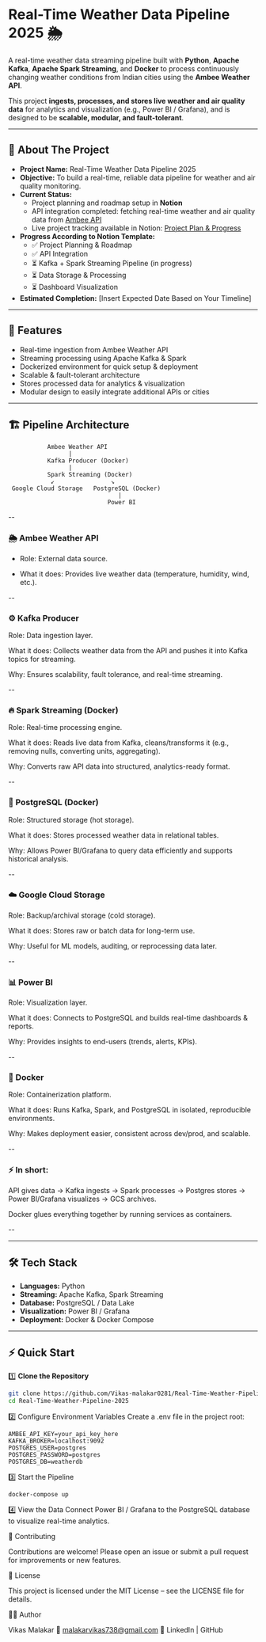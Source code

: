 # Real-Time Weather Data Pipeline 2025 🌦️

A real-time weather data streaming pipeline built with **Python**, **Apache Kafka**, **Apache Spark Streaming**, and **Docker** to process continuously changing weather conditions from Indian cities using the **Ambee Weather API**.  

This project **ingests, processes, and stores live weather and air quality data** for analytics and visualization (e.g., Power BI / Grafana), and is designed to be **scalable, modular, and fault-tolerant**.  

---

## 📝 About The Project

- **Project Name:** Real-Time Weather Data Pipeline 2025  
- **Objective:** To build a real-time, reliable data pipeline for weather and air quality monitoring.  
- **Current Status:**  
  - Project planning and roadmap setup in **Notion**  
  - API integration completed: fetching real-time weather and air quality data from [Ambee API](https://www.getambee.com/)  
  - Live project tracking available in Notion: [Project Plan & Progress](https://rainy-pirate-abe.notion.site/Real-Time-Weather-Pipeline-2025-24cc89a3b3b880b0b70ec4f59ac123a1)  
- **Progress According to Notion Template:**  
  - ✅ Project Planning & Roadmap  
  - ✅ API Integration  
  - ⏳ Kafka + Spark Streaming Pipeline (in progress)  
  - ⏳ Data Storage & Processing  
  - ⏳ Dashboard Visualization  
- **Estimated Completion:** [Insert Expected Date Based on Your Timeline]  

---

## 🚀 Features

- Real-time ingestion from Ambee Weather API  
- Streaming processing using Apache Kafka & Spark  
- Dockerized environment for quick setup & deployment  
- Scalable & fault-tolerant architecture  
- Stores processed data for analytics & visualization  
- Modular design to easily integrate additional APIs or cities  

---

## 🏗️ Pipeline Architecture

               Ambee Weather API
                     |
               Kafka Producer (Docker)
                     |
               Spark Streaming (Docker)
                ↙                ↘
     Google Cloud Storage   PostgreSQL (Docker)
                                   |
                                Power BI
--

### 🌦️ Ambee Weather API

- Role: External data source.

- What it does: Provides live weather data (temperature, humidity, wind, etc.).

--

### ⚙️ Kafka Producer

Role: Data ingestion layer.

What it does: Collects weather data from the API and pushes it into Kafka topics for streaming.

Why: Ensures scalability, fault tolerance, and real-time streaming.

--

### 🔥 Spark Streaming (Docker)

Role: Real-time processing engine.

What it does: Reads live data from Kafka, cleans/transforms it (e.g., removing nulls, converting units, aggregating).

Why: Converts raw API data into structured, analytics-ready format.

--

### 🐘 PostgreSQL (Docker)

Role: Structured storage (hot storage).

What it does: Stores processed weather data in relational tables.

Why: Allows Power BI/Grafana to query data efficiently and supports historical analysis.

--

### ☁️ Google Cloud Storage

Role: Backup/archival storage (cold storage).

What it does: Stores raw or batch data for long-term use.

Why: Useful for ML models, auditing, or reprocessing data later.

--

### 📊 Power BI 

Role: Visualization layer.

What it does: Connects to PostgreSQL and builds real-time dashboards & reports.

Why: Provides insights to end-users (trends, alerts, KPIs).

--

### 🐳 Docker

Role: Containerization platform.

What it does: Runs Kafka, Spark, and PostgreSQL in isolated, reproducible environments.

Why: Makes deployment easier, consistent across dev/prod, and scalable.

--

### ⚡ In short:

API gives data → Kafka ingests → Spark processes → Postgres stores → Power BI/Grafana visualizes → GCS archives.

Docker glues everything together by running services as containers.

--

---

## 🛠️ Tech Stack

- **Languages:** Python  
- **Streaming:** Apache Kafka, Spark Streaming  
- **Database:** PostgreSQL / Data Lake  
- **Visualization:** Power BI / Grafana  
- **Deployment:** Docker & Docker Compose  

---

## ⚡ Quick Start

1️⃣ **Clone the Repository**
```bash
git clone https://github.com/Vikas-malakar0281/Real-Time-Weather-Pipeline-2025.git
cd Real-Time-Weather-Pipeline-2025
```
2️⃣ Configure Environment Variables
Create a .env file in the project root:
```
AMBEE_API_KEY=your_api_key_here
KAFKA_BROKER=localhost:9092
POSTGRES_USER=postgres
POSTGRES_PASSWORD=postgres
POSTGRES_DB=weatherdb
```

3️⃣ Start the Pipeline
```
docker-compose up
```

4️⃣ View the Data
Connect Power BI / Grafana to the PostgreSQL database to visualize real-time analytics.


🤝 Contributing

Contributions are welcome! Please open an issue or submit a pull request for improvements or new features.

📜 License

This project is licensed under the MIT License – see the LICENSE file for details.

👨‍💻 Author

Vikas Malakar
📧 malakarvikas738@gmail.com
🔗 LinkedIn | GitHub
